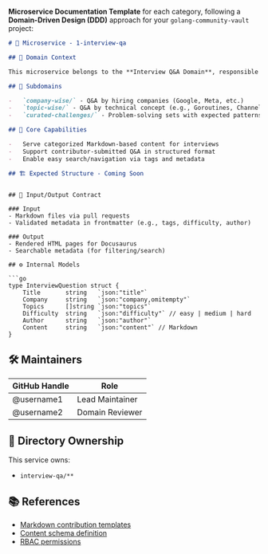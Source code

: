 **Microservice Documentation Template** for each category, following a **Domain-Driven Design (DDD)** approach for your `golang-community-vault` project:

```md
# 📘 Microservice - 1-interview-qa

## 📌 Domain Context

This microservice belongs to the **Interview Q&A Domain**, responsible for organizing and serving real-world interview questions and structured problem-solving content. It reflects bounded contexts like company-specific Q&A, topic-wise Go concepts, and curated deep dives.

## 🧩 Subdomains

-   `company-wise/` - Q&A by hiring companies (Google, Meta, etc.)
-   `topic-wise/` - Q&A by technical concept (e.g., Goroutines, Channels)
-   `curated-challenges/` - Problem-solving sets with expected patterns

## 🧪 Core Capabilities

-   Serve categorized Markdown-based content for interviews
-   Support contributor-submitted Q&A in structured format
-   Enable easy search/navigation via tags and metadata

## 🏗️ Expected Structure - Coming Soon
```



````

## 🔄 Input/Output Contract

### Input
- Markdown files via pull requests
- Validated metadata in frontmatter (e.g., tags, difficulty, author)

### Output
- Rendered HTML pages for Docusaurus
- Searchable metadata (for filtering/search)

## ⚙️ Internal Models

```go
type InterviewQuestion struct {
    Title       string   `json:"title"`
    Company     string   `json:"company,omitempty"`
    Topics      []string `json:"topics"`
    Difficulty  string   `json:"difficulty"` // easy | medium | hard
    Author      string   `json:"author"`
    Content     string   `json:"content"` // Markdown
}
````

## 🛠 Maintainers

| GitHub Handle | Role            |
| ------------- | --------------- |
| @username1    | Lead Maintainer |
| @username2    | Domain Reviewer |

## 📂 Directory Ownership

This service owns:

-   `interview-qa/**`

## 📚 References

-   [Markdown contribution templates](../../.github/templates/CONTRIBUTING.md)
-   [Content schema definition](../../schemas/interview-question.schema.json)
-   [RBAC permissions](../../docs/rbac/interview-qa.md)

```